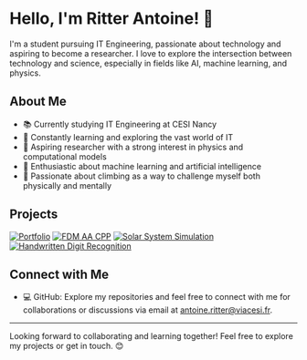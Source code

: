 # Hello, I'm Ritter Antoine! 👋

I'm a student pursuing IT Engineering, passionate about technology and aspiring to become a researcher. I love to explore the intersection between technology and science, especially in fields like AI, machine learning, and physics.

## About Me

- 📚 Currently studying IT Engineering at CESI Nancy
- 🚀 Constantly learning and exploring the vast world of IT
- 🔭 Aspiring researcher with a strong interest in physics and computational models
- 🤖 Enthusiastic about machine learning and artificial intelligence
- 🧗 Passionate about climbing as a way to challenge myself both physically and mentally

## Projects

[![Portfolio](https://svg.bookmark.style/api?url=https://github.com/RitterAntoine/ritterantoine.github.io&mode=light&style=horizontal)](https://github.com/RitterAntoine/web_terminal.git)
[![FDM AA CPP](https://svg.bookmark.style/api?url=https://github.com/RitterAntoine/fdm_aa_cpp&mode=light&style=horizontal)](https://github.com/RitterAntoine/fdm_aa_cpp)
[![Solar System Simulation](https://svg.bookmark.style/api?url=https://github.com/RitterAntoine/SolarSystemSimulation&mode=light&style=horizontal)](https://github.com/RitterAntoine/SolarSystemSimulation)
[![Handwritten Digit Recognition](https://svg.bookmark.style/api?url=https://github.com/RitterAntoine/Handwritten_Digit_Recognition&mode=light&style=horizontal)](https://github.com/RitterAntoine/Handwritten_Digit_Recognition)

## Connect with Me

- 💻 GitHub: Explore my repositories and feel free to connect with me for collaborations or discussions via email at [antoine.ritter@viacesi.fr](mailto:antoine.ritter@viacesi.fr).

---

Looking forward to collaborating and learning together! Feel free to explore my projects or get in touch. 😊
